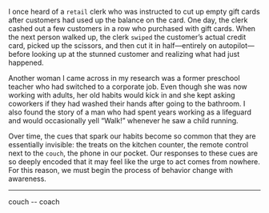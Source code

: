 I once heard of a `retail` clerk who was instructed to cut up empty gift
cards after customers had used up the balance on the card. One day,
the clerk cashed out a few customers in a row who purchased with gift
cards. When the next person walked up, the clerk `swiped` the
customer’s actual credit card, picked up the scissors, and then cut it in
half—entirely on autopilot—before looking up at the stunned customer
and realizing what had just happened.

Another woman I came across in my research was a former
preschool teacher who had switched to a corporate job. Even though
she was now working with adults, her old habits would kick in and she
kept asking coworkers if they had washed their hands after going to
the bathroom. I also found the story of a man who had spent years
working as a lifeguard and would occasionally yell “Walk!” whenever
he saw a child running.

Over time, the cues that spark our habits become so common that
they are essentially invisible: the treats on the kitchen counter, the
remote control next to the `couch`, the phone in our pocket. Our
responses to these cues are so deeply encoded that it may feel like the
urge to act comes from nowhere. For this reason, we must begin the
process of behavior change with awareness.

----
couch  -- coach